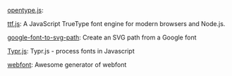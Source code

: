 [opentype.js](https://github.com/opentypejs/opentype.js):

[ttf.js](https://github.com/ynakajima/ttf.js): A JavaScript TrueType font engine for modern browsers and Node.js.

[google-font-to-svg-path](https://github.com/danmarshall/google-font-to-svg-path): Create an SVG path from a Google font

[Typr.js](https://github.com/photopea/Typr.js): Typr.js - process fonts in Javascript

[webfont](https://github.com/itgalaxy/webfont): Awesome generator of webfont
